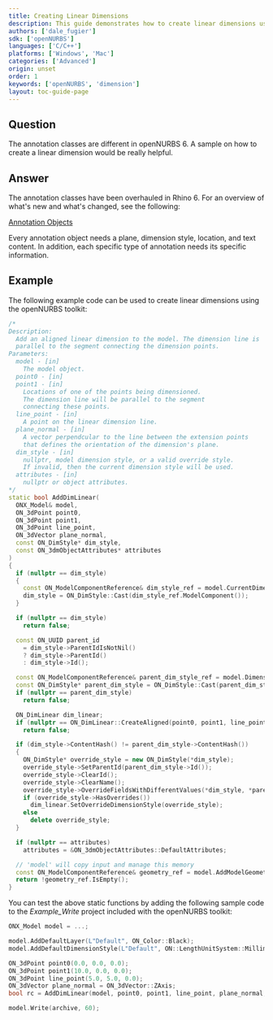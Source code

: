 ```yaml
---
title: Creating Linear Dimensions
description: This guide demonstrates how to create linear dimensions using openNURBS.
authors: ['dale_fugier']
sdk: ['openNURBS']
languages: ['C/C++']
platforms: ['Windows', 'Mac']
categories: ['Advanced']
origin: unset
order: 1
keywords: ['openNURBS', 'dimension']
layout: toc-guide-page
---
```



## Question

The annotation classes are different in openNURBS 6. A sample on how to create a linear dimension would be really helpful.

## Answer

The annotation classes have been overhauled in Rhino 6. For an overview of what's new and what's changed, see the following:

[Annotation Objects](http://developer.rhino3d.com/guides/cpp/annotation-objects/)

Every annotation object needs a plane, dimension style, location, and text content. In addition, each specific type of annotation needs its specific information.

## Example

The following example code can be used to create linear dimensions using the openNURBS toolkit:

```cpp
/*
Description:
  Add an aligned linear dimension to the model. The dimension line is
  parallel to the segment connecting the dimension points.
Parameters:
  model - [in] 
    The model object.
  point0 - [in]
  point1 - [in]
    Locations of one of the points being dimensioned.
    The dimension line will be parallel to the segment
    connecting these points.
  line_point - [in]
    A point on the linear dimension line.
  plane_normal - [in]
    A vector perpendcular to the line between the extension points
    that defines the orientation of the dimension's plane.
  dim_style - [in]
    nullptr, model dimension style, or a valid override style.
    If invalid, then the current dimension style will be used.
  attributes - [in]
    nullptr or object attributes.
*/
static bool AddDimLinear(
  ONX_Model& model,
  ON_3dPoint point0,
  ON_3dPoint point1,
  ON_3dPoint line_point,
  ON_3dVector plane_normal,
  const ON_DimStyle* dim_style,
  const ON_3dmObjectAttributes* attributes
)
{
  if (nullptr == dim_style)
  {
    const ON_ModelComponentReference& dim_style_ref = model.CurrentDimensionStyle();
    dim_style = ON_DimStyle::Cast(dim_style_ref.ModelComponent());
  }

  if (nullptr == dim_style)
    return false;

  const ON_UUID parent_id
    = dim_style->ParentIdIsNotNil()
    ? dim_style->ParentId()
    : dim_style->Id();

  const ON_ModelComponentReference& parent_dim_style_ref = model.DimensionStyleFromId(parent_id);
  const ON_DimStyle* parent_dim_style = ON_DimStyle::Cast(parent_dim_style_ref.ModelComponent());
  if (nullptr == parent_dim_style)
    return false;

  ON_DimLinear dim_linear;
  if (nullptr == ON_DimLinear::CreateAligned(point0, point1, line_point, plane_normal, parent_dim_style->Id(), &dim_linear))
    return false;

  if (dim_style->ContentHash() != parent_dim_style->ContentHash())
  {
    ON_DimStyle* override_style = new ON_DimStyle(*dim_style);
    override_style->SetParentId(parent_dim_style->Id());
    override_style->ClearId();
    override_style->ClearName();
    override_style->OverrideFieldsWithDifferentValues(*dim_style, *parent_dim_style);
    if (override_style->HasOverrides())
      dim_linear.SetOverrideDimensionStyle(override_style);
    else
      delete override_style;
  }

  if (nullptr == attributes)
    attributes = &ON_3dmObjectAttributes::DefaultAttributes;

  // 'model' will copy input and manage this memory
  const ON_ModelComponentReference& geometry_ref = model.AddModelGeometryComponent(&dim_linear, attributes);
  return !geometry_ref.IsEmpty();
}
```

You can test the above static functions by adding the following sample code to the *Example_Write* project included with the openNURBS toolkit:

```cpp
ONX_Model model = ...;

model.AddDefaultLayer(L"Default", ON_Color::Black);
model.AddDefaultDimensionStyle(L"Default", ON::LengthUnitSystem::Millimeters, 0.001);

ON_3dPoint point0(0.0, 0.0, 0.0);
ON_3dPoint point1(10.0, 0.0, 0.0);
ON_3dPoint line_point(5.0, 5.0, 0.0);
ON_3dVector plane_normal = ON_3dVector::ZAxis;
bool rc = AddDimLinear(model, point0, point1, line_point, plane_normal, nullptr, nullptr);

model.Write(archive, 60);
```
